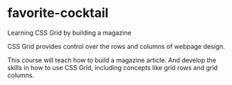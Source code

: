 # favorite-cocktail
Learning CSS Grid by building a magazine

CSS Grid provides control over the rows and columns of webpage design.

This course will teach how to build a magazine article. And develop the skills in how to use CSS Grid, including concepts like grid rows and grid columns.
